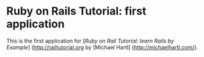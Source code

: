 # Ruby on Rails Tutorial: first application

This is the first application for
[*Ruby on Rail Tutorial: learn Rails by Example*] (http://railtutorial.org by [Michael Hartl] (http://michaelhartl.com/).
